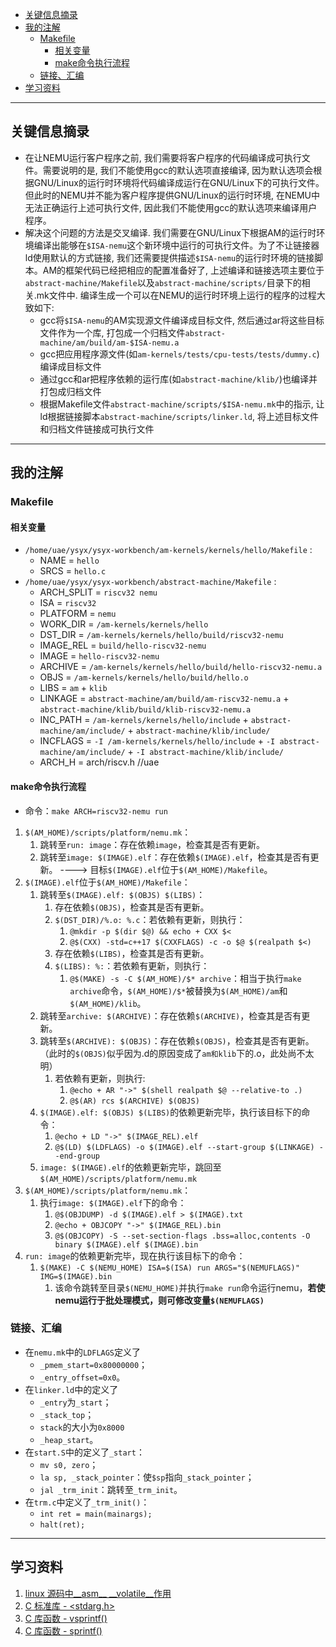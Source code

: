 <!-- GFM-TOC -->
- [关键信息摘录](#关键信息摘录)
- [我的注解](#我的注解)
  - [Makefile](#makefile)
    - [相关变量](#相关变量)
    - [make命令执行流程](#make命令执行流程)
  - [链接、汇编](#链接汇编)
- [学习资料](#学习资料)
<!-- GFM-TOC -->

---
## 关键信息摘录
* 在让NEMU运行客户程序之前, 我们需要将客户程序的代码编译成可执行文件。需要说明的是, 我们不能使用gcc的默认选项直接编译, 因为默认选项会根据GNU/Linux的运行时环境将代码编译成运行在GNU/Linux下的可执行文件。但此时的NEMU并不能为客户程序提供GNU/Linux的运行时环境, 在NEMU中无法正确运行上述可执行文件, 因此我们不能使用gcc的默认选项来编译用户程序。
* 解决这个问题的方法是交叉编译. 我们需要在GNU/Linux下根据AM的运行时环境编译出能够在`$ISA-nemu`这个新环境中运行的可执行文件。为了不让链接器ld使用默认的方式链接, 我们还需要提供描述`$ISA-nemu`的运行时环境的链接脚本。AM的框架代码已经把相应的配置准备好了, 上述编译和链接选项主要位于`abstract-machine/Makefile`以及`abstract-machine/scripts/`目录下的相关.mk文件中. 编译生成一个可以在NEMU的运行时环境上运行的程序的过程大致如下:
   - gcc将`$ISA-nemu`的AM实现源文件编译成目标文件, 然后通过ar将这些目标文件作为一个库, 打包成一个归档文件`abstract-machine/am/build/am-$ISA-nemu.a`
   - gcc把应用程序源文件(如`am-kernels/tests/cpu-tests/tests/dummy.c`)编译成目标文件
   - 通过gcc和ar把程序依赖的运行库(如`abstract-machine/klib/`)也编译并打包成归档文件
   - 根据Makefile文件`abstract-machine/scripts/$ISA-nemu.mk`中的指示, 让ld根据链接脚本`abstract-machine/scripts/linker.ld`, 将上述目标文件和归档文件链接成可执行文件


---
## 我的注解
### Makefile
#### 相关变量
- `/home/uae/ysyx/ysyx-workbench/am-kernels/kernels/hello/Makefile` :
    - NAME = `hello`
    - SRCS = `hello.c`
- `/home/uae/ysyx/ysyx-workbench/abstract-machine/Makefile` :
    - ARCH_SPLIT = `riscv32 nemu`
    - ISA = `riscv32`
    - PLATFORM = `nemu`
    - WORK_DIR = `/am-kernels/kernels/hello`
    - DST_DIR = `/am-kernels/kernels/hello/build/riscv32-nemu`
    - IMAGE_REL = `build/hello-riscv32-nemu`
    - IMAGE = `hello-riscv32-nemu`
    - ARCHIVE = `/am-kernels/kernels/hello/build/hello-riscv32-nemu.a`
    - OBJS = `/am-kernels/kernels/hello/build/hello.o`
    - LIBS = `am` + `klib`
    - LINKAGE = `abstract-machine/am/build/am-riscv32-nemu.a` + `abstract-machine/klib/build/klib-riscv32-nemu.a` 
    - INC_PATH = `/am-kernels/kernels/hello/include` + `abstract-machine/am/include/` + `abstract-machine/klib/include/`     
    - INCFLAGS = `-I /am-kernels/kernels/hello/include` + `-I abstract-machine/am/include/` + `-I abstract-machine/klib/include/` 
    - ARCH_H = arch/riscv.h  //uae

#### make命令执行流程
- 命令：`make ARCH=riscv32-nemu run`
1. `$(AM_HOME)/scripts/platform/nemu.mk`：
   1. 跳转至`run: image`：存在依赖`image`，检查其是否有更新。
   2. 跳转至`image: $(IMAGE).elf`：存在依赖`$(IMAGE).elf`，检查其是否有更新。 ----> 目标`$(IMAGE).elf`位于`$(AM_HOME)/Makefile`。
2. `$(IMAGE).elf`位于`$(AM_HOME)/Makefile`：
   1. 跳转至`$(IMAGE).elf: $(OBJS) $(LIBS)`：
      1. 存在依赖`$(OBJS)`，检查其是否有更新。
      2. `$(DST_DIR)/%.o: %.c`：若依赖有更新，则执行：
         1. `@mkdir -p $(dir $@) && echo + CXX $<`
         2. `@$(CXX) -std=c++17 $(CXXFLAGS) -c -o $@ $(realpath $<)`
      3. 存在依赖`$(LIBS)`，检查其是否有更新。
      4. `$(LIBS): %:`：若依赖有更新，则执行：
         1. `@$(MAKE) -s -C $(AM_HOME)/$* archive`：相当于执行`make archive`命令，`$(AM_HOME)/$*`被替换为`$(AM_HOME)/am`和`$(AM_HOME)/klib`。
   2. 跳转至`archive: $(ARCHIVE)`：存在依赖`$(ARCHIVE)`，检查其是否有更新。
   3. 跳转至`$(ARCHIVE): $(OBJS)`：存在依赖`$(OBJS)`，检查其是否有更新。（此时的`$(OBJS)`似乎因为.d的原因变成了`am和klib`下的.o，此处尚不太明）
      1. 若依赖有更新，则执行:
         1. `@echo + AR "->" $(shell realpath $@ --relative-to .)`
         2. `@$(AR) rcs $(ARCHIVE) $(OBJS)`
   4. `$(IMAGE).elf: $(OBJS) $(LIBS)`的依赖更新完毕，执行该目标下的命令：
      1. `@echo + LD "->" $(IMAGE_REL).elf`
      2. `@$(LD) $(LDFLAGS) -o $(IMAGE).elf --start-group $(LINKAGE) --end-group`
   5. `image: $(IMAGE).elf`的依赖更新完毕，跳回至`$(AM_HOME)/scripts/platform/nemu.mk`
3. `$(AM_HOME)/scripts/platform/nemu.mk`：
   1. 执行`image: $(IMAGE).elf`下的命令：
      1. `@$(OBJDUMP) -d $(IMAGE).elf > $(IMAGE).txt`
      2. `@echo + OBJCOPY "->" $(IMAGE_REL).bin`
      3. `@$(OBJCOPY) -S --set-section-flags .bss=alloc,contents -O binary $(IMAGE).elf $(IMAGE).bin`
4. `run: image`的依赖更新完毕，现在执行该目标下的命令：
   1. `$(MAKE) -C $(NEMU_HOME) ISA=$(ISA) run ARGS="$(NEMUFLAGS)" IMG=$(IMAGE).bin`
      1. 该命令跳转至目录`$(NEMU_HOME)`并执行`make run`命令运行nemu，**若使nemu运行于批处理模式，则可修改变量`$(NEMUFLAGS)`**


### 链接、汇编
- 在`nemu.mk`中的`LDFLAGS`定义了
  - `_pmem_start=0x80000000`；
  - `_entry_offset=0x0`。
- 在`linker.ld`中的定义了
  - `_entry`为`_start`；
  - `_stack_top`；
  - `stack`的大小为`0x8000`
  - `_heap_start`。
- 在`start.S`中的定义了`_start`：
  - `mv s0, zero`；
  - `la sp, _stack_pointer`：使`$sp`指向`_stack_pointer`；
  - `jal _trm_init`：跳转至`_trm_init`。
- 在`trm.c`中定义了`_trm_init()`：
  - `int ret = main(mainargs);`
  - `halt(ret);`


---
## 学习资料
1. [linux 源码中__asm__ __volatile__作用](https://blog.csdn.net/yt_42370304/article/details/84982864)
2. [C 标准库 - <stdarg.h>](https://www.runoob.com/cprogramming/c-standard-library-stdarg-h.html)
3. [C 库函数 - vsprintf()](https://www.runoob.com/cprogramming/c-function-vsprintf.html)
4. [C 库函数 - sprintf()](https://www.runoob.com/cprogramming/c-function-sprintf.html)